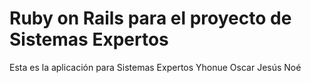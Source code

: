 # Ruby on Rails para el proyecto de Sistemas Expertos

Esta es la aplicación para
Sistemas Expertos
Yhonue
Oscar
Jesús
Noé